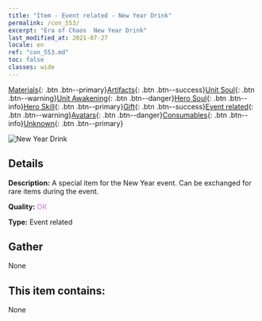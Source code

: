 ```yaml
---
title: "Item - Event related - New Year Drink"
permalink: /con_553/
excerpt: "Era of Chaos  New Year Drink"
last_modified_at: 2021-07-27
locale: en
ref: "con_553.md"
toc: false
classes: wide
---
```

 [Materials](/Items/){: .btn .btn--primary}[Artifacts](/Items/Artifacts/){: .btn .btn--success}[Unit Soul](/Items/UnitSoul/){: .btn .btn--warning}[Unit Awakening](/Items/UnitAwakening/){: .btn .btn--danger}[Hero Soul](/Items/HeroSoul/){: .btn .btn--info}[Hero Skill](/Items/HeroSkill/){: .btn .btn--primary}[Gift](/Items/Gift/){: .btn .btn--success}[Event related](/Items/Events/){: .btn .btn--warning}[Avatars](/Items/Avatars/){: .btn .btn--danger}[Consumables](/Items/Consumables/){: .btn .btn--info}[Unknown](/Items/Unknown/){: .btn .btn--primary}

 ![New Year Drink](/images/t/i_10039.png)

## Details
 **Description:** A special item for the New Year event. Can be exchanged for rare items during the event.

 **Quality:** <span style="color: #DA70D6">OK</span>

 **Type:** Event related

## Gather

  None

## This item contains:

  None

